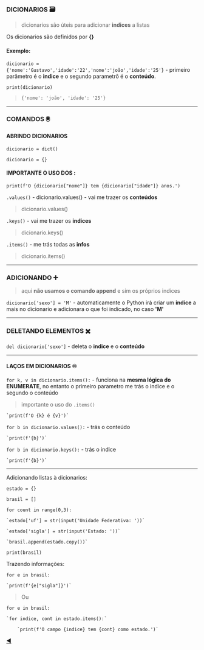 ### DICIONARIOS :card_file_box:
> dicionarios são úteis para adicionar **indices** a listas

Os dicionarios são definidos por **{}**

#### Exemplo:

`dicionario = {'nome':'Gustavo','idade':'22','nome':'joão','idade':'25'}` - primeiro parâmetro é o **indice** e o segundo parametrô é o **conteúdo**.

`print(dicionario)`

> `{'nome': 'joão', 'idade': '25'}` 

---
### COMANDOS :trackball:
#### ABRINDO DICIONARIOS

`dicionario = dict()`

`dicionario = {}`

#### IMPORTANTE O USO DOS **:**

`print(f'O {dicionario["nome"]} tem {dicionario["idade"]} anos.')`

`.values()` - dicionario.values() - vai me trazer os **conteúdos**
> dicionario.values()

`.keys()` - vai me trazer os **indices**
> dicionario.keys()

`.items()` - me trás todas as **infos**
> dicionario.items()

---
### ADICIONANDO :heavy_plus_sign:
> aqui **não usamos o comando append** e sim os próprios indices

`dicionario['sexo'] = 'M'` - automaticamente o Python irá criar um **indice** a mais no dicionario e adicionara o que foi indicado, no caso **'M'**

---
### DELETANDO ELEMENTOS :heavy_multiplication_x:

`del dicionario['sexo']` - deleta o **indice** e o **conteúdo**

---
#### LAÇOS EM DICIONARIOS :infinity:

`for k, v in dicionario.items():` - funciona na **mesma lógica do ENUMERATE**, no entanto o primeiro parametro me trás o indice e o segundo o conteúdo
> importante o uso do `.items()`

    `print(f'O {k} é {v}')`

`for b in dicionario.values():` - trás o conteúdo

    `print(f'{b}')`
    
`for b in dicionario.keys():` - trás o indice

    `print(f'{b}')`

---
Adicionando listas à dicionarios:

`estado = {}`

`brasil = []`

`for count in range(0,3):`

    `estado['uf'] = str(input('Unidade Federativa: '))`
    
    `estado['sigla'] = str(input('Estado: '))`
    
    `brasil.append(estado.copy())`
    
`print(brasil)`

Trazendo informações:

`for e in brasil:`
    
    `print(f'{e["sigla"]}')`

> Ou

`for e in brasil:`

    `for indice, cont in estado.items():`

        `print(f'O campo {indice} tem {cont} como estado.')`
               
[:arrow_backward:](https://github.com/duartecgustavo/Python-Progress/blob/master/conteudo/indice.md)
